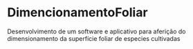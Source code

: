 # DimencionamentoFoliar
Desenvolvimento de um software e aplicativo para aferição do dimensionamento da superfície foliar de especies cultivadas
